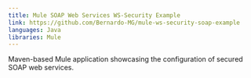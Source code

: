 ```yaml
---
title: Mule SOAP Web Services WS-Security Example
link: https://github.com/Bernardo-MG/mule-ws-security-soap-example
languages: Java
libraries: Mule
---
```

Maven-based Mule application showcasing the configuration of secured SOAP web services.
